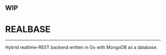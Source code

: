 ## WIP

# REALBASE
--------------
Hybrid realtime-REST backend written in Go with MongoDB as a database.
